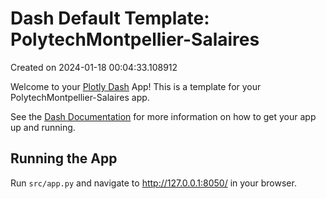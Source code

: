 # Dash Default Template: PolytechMontpellier-Salaires

Created on 2024-01-18 00:04:33.108912

Welcome to your [Plotly Dash](https://plotly.com/dash/) App! This is a template for your PolytechMontpellier-Salaires app.

See the [Dash Documentation](https://dash.plotly.com/introduction) for more information on how to get your app up and running.

## Running the App

Run `src/app.py` and navigate to http://127.0.0.1:8050/ in your browser.